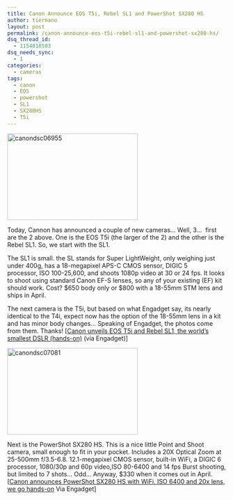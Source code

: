 ```yaml
---
title: Canon Announce EOS T5i, Rebel SL1 and PowerShot SX280 HS
author: tiernano
layout: post
permalink: /canon-announce-eos-t5i-rebel-sl1-and-powershot-sx280-hs/
dsq_thread_id:
  - 1154818503
dsq_needs_sync:
  - 1
categories:
  - cameras
tags:
  - canon
  - EOS
  - powershot
  - SL1
  - SX280HS
  - T5i
---
```

[<img class="alignnone size-medium wp-image-375" alt="canondsc06955" src="http://www.geekphotographer.com/wp-content/uploads/2013/03/canondsc069551-300x199.jpg" width="300" height="199" />][1]

Today, Cannon has announced a couple of new cameras&#8230; Well, 3&#8230;  first are the 2 above. One is the EOS T5i (the larger of the 2) and the other is the Rebel SL1. So, we start with the SL1.

The SL1 is small. the SL stands for Super LightWeight, only weighing just under 400g, has a 18-megapixel APS-C CMOS sensor, DIGIC 5 processor, ISO 100-25,600, and shoots 1080p video at 30 or 24 fps. It looks to shoot using standard Canon EF-S lenses, so any of your existing (EF) kit should work. Cost? $650 body only or $800 with a 18-55mm STM lens and ships in April.

The next camera is the T5i, but based on what Engadget say, its nearly identical to the T4i, expect now has the option of the 18-55mm lens in a kit and has minor body changes&#8230; Speaking of Engadget, the photos come from them. Thanks! [[Canon unveils EOS T5i and Rebel SL1, the world&#8217;s smallest DSLR (hands-on)][1] (via Engadget)]

[<img class="alignnone size-medium wp-image-377" alt="canondsc07081" src="http://www.geekphotographer.com/wp-content/uploads/2013/03/canondsc07081-300x199.jpg" width="300" height="199" />][2]

Next is the PowerShot SX280 HS. This is a nice little Point and Shoot camera, small enough to fit in your pocket. Includes a 20X Optical Zoom at 25-500mm f/3.5-6.8. 12.1-megapixel CMOS sensor, built-in WiFi, a DIGIC 6 processor, 1080/30p and 60p video,ISO 80-6400 and 14 fps Burst shooting, but limited to 7 shots&#8230; Odd&#8230; Anyway, $330 when it comes out in April.  
[[Canon announces PowerShot SX280 HS with WiFi, ISO 6400 and 20x lens, we go hands-on][3] Via Engadget]

 [1]: http://www.engadget.com/2013/03/21/canon-eos-rebel-sl1-t5i/
 [2]: http://www.geekphotographer.com/wp-content/uploads/2013/03/canondsc07081.jpg
 [3]: http://www.engadget.com/2013/03/21/canon-powershot-sx280-hs-hands-on/